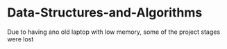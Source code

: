 # Data-Structures-and-Algorithms
Due to having ano old laptop with low memory, some of the project stages were lost
